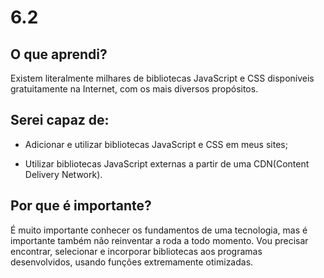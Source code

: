 # 6.2

## O que aprendi?

Existem literalmente milhares de bibliotecas JavaScript e CSS disponíveis gratuitamente na Internet, com os mais diversos propósitos.

## Serei capaz de:

* Adicionar e utilizar bibliotecas JavaScript e CSS em meus sites;

* Utilizar bibliotecas JavaScript externas a partir de uma CDN(Content Delivery Network).

## Por que é importante?

É muito importante conhecer os fundamentos de uma tecnologia, mas é importante também não reinventar a roda a todo momento.
Vou precisar encontrar, selecionar e incorporar bibliotecas aos programas desenvolvidos, usando funções extremamente otimizadas.
